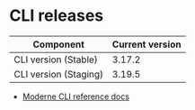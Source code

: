 # CLI releases

| Component             | Current version |
| --------------------- | --------------- |
| CLI version (Stable)  | 3.17.2          |
| CLI version (Staging) | 3.19.5          |

* [Moderne CLI reference docs](../user-documentation/moderne-cli/cli-reference.md)
